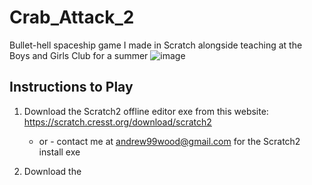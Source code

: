 # Crab_Attack_2
Bullet-hell spaceship game I made in Scratch alongside teaching at the Boys and Girls Club for a summer
![image](https://github.com/user-attachments/assets/d59492ef-a7e0-4374-a74e-3fd2729544c1)

## Instructions to Play
1. Download the Scratch2 offline editor exe from this website: https://scratch.cresst.org/download/scratch2
     - or -
contact me at andrew99wood@gmail.com for the Scratch2 install exe

2. Download the 
